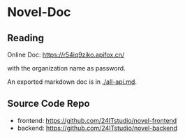 
# Novel-Doc

## Reading

Online Doc: <https://r54iq9ziko.apifox.cn/>

with the organization  name as password.

An exported markdown doc is in [./all-api.md](./all-api.md).

## Source Code Repo
- frontend: <https://github.com/24ITstudio/novel-frontend>
- backend: <https://github.com/24ITstudio/novel-backend>


